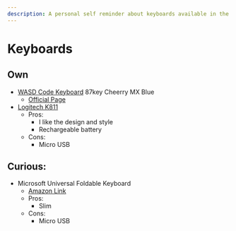 ```yaml
---
description: A personal self reminder about keyboards available in the market
---
```


# Keyboards

## Own

* [WASD Code Keyboard](https://amzn.to/2TPIWww) 87key Cheerry MX Blue
  * [Official Page](http://www.wasdkeyboards.com/index.php/products/code-keyboard/code-87-key-mechanical-keyboard-2620.html)
* [Logitech K811](https://www.amazon.com/gp/product/B0099SMFP2/ref=oh_aui_search_asin_title?ie=UTF8&psc=1)
  * Pros:
    * I like the design and style
    * Rechargeable battery
  * Cons:
    * Micro USB

## Curious:

* Microsoft Universal Foldable Keyboard
  * [Amazon Link](https://amzn.to/2WzO1Lc)
  * Pros:
    * Slim
  * Cons:
    * Micro USB

